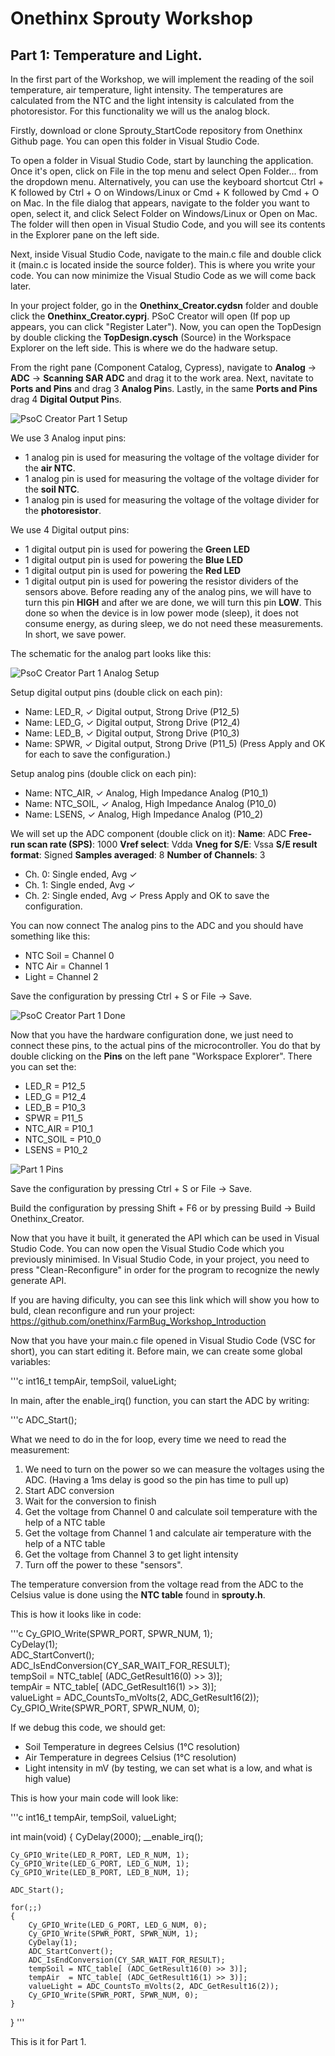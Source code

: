 # Onethinx Sprouty Workshop

## Part 1: Temperature and Light.

In the first part of the Workshop, we will implement the reading of the soil temperature, air temperature, light intensity. The temperatures are calculated from the NTC and the light intensity is calculated from the photoresistor. For this functionality we will us the analog block.

Firstly, download or clone Sprouty_StartCode repository from Onethinx Github page. You can open this folder in Visual Studio Code. 

To open a folder in Visual Studio Code, start by launching the application. Once it's open, click on File in the top menu and select Open Folder... from the dropdown menu. Alternatively, you can use the keyboard shortcut Ctrl + K followed by Ctrl + O on Windows/Linux or Cmd + K followed by Cmd + O on Mac. In the file dialog that appears, navigate to the folder you want to open, select it, and click Select Folder on Windows/Linux or Open on Mac. The folder will then open in Visual Studio Code, and you will see its contents in the Explorer pane on the left side.

Next, inside Visual Studio Code, navigate to the main.c file and double click it (main.c is located inside the source folder). This is where you write your code. You can now minimize the Visual Studio Code as we will come back later.

In your project folder, go in the **Onethinx_Creator.cydsn** folder and double click the **Onethinx_Creator.cyprj**. PSoC Creator will open (If pop up appears, you can click "Register Later"). Now, you can open the TopDesign by double clicking the **TopDesign.cysch** (Source) in the Workspace Explorer on the left side. This is where we do the hadware setup.

From the right pane (Component Catalog, Cypress), navigate to **Analog** -> **ADC** -> **Scanning SAR ADC** and drag it to the work area. Next, navitate to **Ports and Pins** and drag 3 **Analog Pin**s. Lastly, in the same **Ports and Pins** drag 4 **Digital Output Pin**s.

![PsoC Creator Part 1 Setup](img/P1Setup.png)

We use 3 Analog input pins:
* 1 analog pin is used for measuring the voltage of the voltage divider for the **air NTC**.
* 1 analog pin is used for measuring the voltage of the voltage divider for the **soil NTC**.
* 1 analog pin is used for measuring the voltage of the voltage divider for the **photoresistor**.

We use 4 Digital output pins:
* 1 digital output pin is used for powering the **Green LED**
* 1 digital output pin is used for powering the **Blue LED**
* 1 digital output pin is used for powering the **Red LED**
* 1 digital output pin is used for powering the resistor dividers of the sensors above. Before reading any of the analog pins, we will have to turn this pin **HIGH** and after we are done, we will turn this pin **LOW**. This done so when the device is in low power mode (sleep), it does not consume energy, as during sleep, we do not need these measurements. In short, we save power.

The schematic for the analog part looks like this:

![PsoC Creator Part 1 Analog Setup](img/P1Analog.png)

Setup digital output pins (double click on each pin):
* Name: LED_R, ✓ Digital output, Strong Drive (P12_5)
* Name: LED_G, ✓ Digital output, Strong Drive (P12_4)
* Name: LED_B, ✓ Digital output, Strong Drive (P10_3)
* Name: SPWR,  ✓ Digital output, Strong Drive (P11_5)
(Press Apply and OK for each to save the configuration.)

Setup analog pins (double click on each pin):
* Name: NTC_AIR,  ✓ Analog, High Impedance Analog (P10_1)
* Name: NTC_SOIL, ✓ Analog, High Impedance Analog (P10_0)
* Name: LSENS,    ✓ Analog, High Impedance Analog (P10_2)

We will set up the ADC component (double click on it):
**Name**: ADC
**Free-run scan rate (SPS)**: 1000
**Vref select**: Vdda
**Vneg for S/E**: Vssa
**S/E result format**: Signed
**Samples averaged**: 8
**Number of Channels**: 3
* Ch. 0: Single ended, Avg ✓
* Ch. 1: Single ended, Avg ✓
* Ch. 2: Single ended, Avg ✓
Press Apply and OK to save the configuration.

You can now connect The analog pins to the ADC and you should have something like this:
* NTC Soil = Channel 0
* NTC Air = Channel 1
* Light = Channel 2

Save the configuration by pressing Ctrl + S or File -> Save.

![PsoC Creator Part 1 Done](img/P1Done.png)

Now that you have the hardware configuration done, we just need to connect these pins, to the actual pins of the microcontroller. You do that by double clicking on the **Pins** on the left pane "Workspace Explorer". There you can set the:
* LED_R     = P12_5
* LED_G     = P12_4
* LED_B     = P10_3
* SPWR      = P11_5
* NTC_AIR   = P10_1
* NTC_SOIL  = P10_0
* LSENS     = P10_2

![Part 1 Pins](img/P1Pins.png)

Save the configuration by pressing Ctrl + S or File -> Save.

Build the configuration by pressing Shift + F6 or by pressing Build -> Build Onethinx_Creator. 

Now that you have it built, it generated the API which can be used in Visual Studio Code. You can now open the Visual Studio Code which you previously minimised. In Visual Studio Code, in your project, you need to press "Clean-Reconfigure" in order for the program to recognize the newly generate API.

If you are having dificulty, you can see this link which will show you how to buld, clean reconfigure and run your project: https://github.com/onethinx/FarmBug_Workshop_Introduction

Now that you have your main.c file opened in Visual Studio Code (VSC for short), you can start editing it. Before main, we can create some global variables:

'''c
int16_t 		tempAir, tempSoil, valueLight;

In main, after the enable_irq() function, you can start the ADC by writing:

'''c
ADC_Start();

What we need to do in the for loop, every time we need to read the measurement:
1. We need to turn on the power so we can measure the voltages using the ADC. (Having a 1ms delay is good so the pin has time to pull up)
2. Start ADC conversion
3. Wait for the conversion to finish
4. Get the voltage from Channel 0 and calculate soil temperature with the help of a NTC table
5. Get the voltage from Channel 1 and calculate air temperature with the help of a NTC table
6. Get the voltage from Channel 3 to get light intensity
7. Turn off the power to these "sensors".

The temperature conversion from the voltage read from the ADC to the Celsius value is done using the **NTC table** found in **sprouty.h**.

This is how it looks like in code:

'''c
Cy_GPIO_Write(SPWR_PORT, SPWR_NUM, 1);					
CyDelay(1);												
ADC_StartConvert();										
ADC_IsEndConversion(CY_SAR_WAIT_FOR_RESULT);			
tempSoil = NTC_table[ (ADC_GetResult16(0) >> 3)];		
tempAir  = NTC_table[ (ADC_GetResult16(1) >> 3)];		
valueLight = ADC_CountsTo_mVolts(2, ADC_GetResult16(2));
Cy_GPIO_Write(SPWR_PORT, SPWR_NUM, 0);					

If we debug this code, we should get:
* Soil Temperature in degrees Celsius (1°C resolution)
* Air Temperature in degrees Celsius (1°C resolution)
* Light intensity in mV (by testing, we can set what is a low, and what is high value)

This is how your main code will look like:

'''c
int16_t 		tempAir, tempSoil, valueLight;

int main(void)
 {
	CyDelay(2000);
	__enable_irq();

	Cy_GPIO_Write(LED_R_PORT, LED_R_NUM, 1);
	Cy_GPIO_Write(LED_G_PORT, LED_G_NUM, 1);
	Cy_GPIO_Write(LED_B_PORT, LED_B_NUM, 1);

	ADC_Start();

	for(;;)
	{
		Cy_GPIO_Write(LED_G_PORT, LED_G_NUM, 0);						
		Cy_GPIO_Write(SPWR_PORT, SPWR_NUM, 1);							
		CyDelay(1);														
		ADC_StartConvert();												
		ADC_IsEndConversion(CY_SAR_WAIT_FOR_RESULT);					
		tempSoil = NTC_table[ (ADC_GetResult16(0) >> 3)];				
		tempAir  = NTC_table[ (ADC_GetResult16(1) >> 3)];				
		valueLight = ADC_CountsTo_mVolts(2, ADC_GetResult16(2));		
		Cy_GPIO_Write(SPWR_PORT, SPWR_NUM, 0);							
	}
}
'''

This is it for Part 1.
